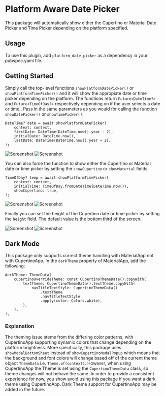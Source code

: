 # Platform Aware Date Picker

This package will automatically show either the Cupertino or Material Date Picker and Time Picker depending on the platform specified.

## Usage

To use this plugin, add `platform_date_picker` as a dependency in your pubspec.yaml file.

## Getting Started

Simply call the top-level functions `showPlatformDatePicker()` or `showPlatformTimePicker()` and it will show the appropiate date or time picker depending on the platform. The functions return `Future<DateTime?>` and `Future<TimeOfDay?>` respectively depending on if the user selects a date or time,. Pass in the same parameters as you would for calling the function `showDatePicker()` or `showTimePicker()`.

```
DateTime? date = await showPlatformDatePicker(
    context: context,
    firstDate: DateTime(DateTime.now().year - 2),
    initialDate: DateTime.now(),
    lastDate: DateTime(DateTime.now().year + 2),
);
```

![Screenshot](images/screen1.png) ![Screenshot](images/screen4.png)

You can also force the function to show either the Cupertino or Material date or time picker by setting the `showCupertino` or `showMaterial` fields.

```
TimeOfDay? temp = await showPlatformTimePicker(
    context: context,
    initialTime: TimeOfDay.fromDateTime(DateTime.now()),
    showCupertino: true,
);
```

![Screenshot](images/screen2.png) ![Screenshot](images/screen5.png)

Finally you can set the height of the Cupertino date or time picker by setting the `height` field. The default value is the bottom third of the screen.

![Screenshot](images/screen3.png) ![Screenshot](images/screen6.png)

## Dark Mode

This package only supports correct theme handling with MaterialApp not with CupertinoApp. In the `darkTheme` property of MaterialApp, add the following:

```
darkTheme: ThemeData(
    cupertinoOverrideTheme: const CupertinoThemeData().copyWith(
        textTheme: CupertinoThemeData().textTheme.copyWith(
            navTitleTextStyle: CupertinoThemeData()
                .textTheme
                .navTitleTextStyle
                .apply(color: Colors.white),
        ),
    ),
),
```

### Explanation

The theming issue stems from the differing color patterns, with CupertinoApp supporting dynamic colors that change depending on the platform brightness. More specifically, this package uses `showModalBottomSheet` instead of `showCupertinoModalPopup` which means that the background and font colors will change based off of the current theme object `ThemeData` i.e. `Theme.of(context)`. However, when using CupertinoApp the Theme is set using the `CupertinoThemeData` class, so theme changes will not behave the same. In order to provide a consistent experience for now, you show avoid using this package if you want a dark theme using CupertinoApp. Dark Theme support for CupertinoApp may be added in the future. 
